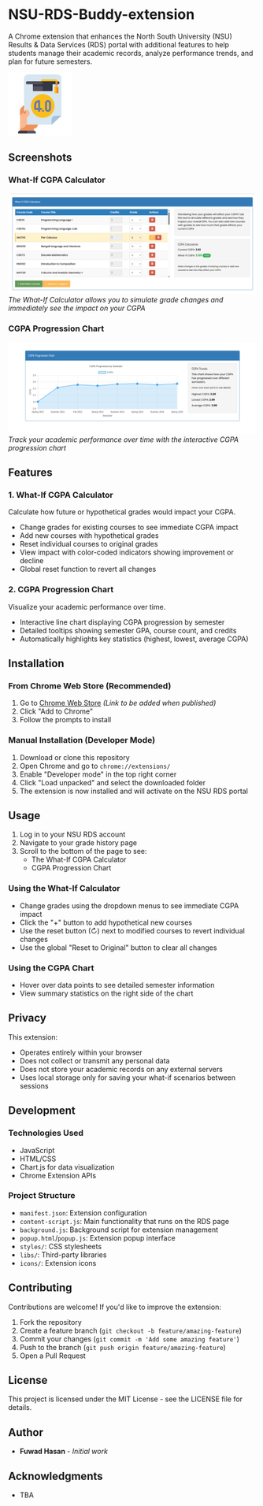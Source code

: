 # NSU-RDS-Buddy-extension

A Chrome extension that enhances the North South University (NSU) Results & Data Services (RDS) portal with additional features to help students manage their academic records, analyze performance trends, and plan for future semesters.

![NSU RDS Buddy Extension](icons/gpa128.png)

## Screenshots

### What-If CGPA Calculator

![What-If CGPA Calculator](images/what-if-calculator.png)
_The What-If Calculator allows you to simulate grade changes and immediately see the impact on your CGPA_

### CGPA Progression Chart

![CGPA Progression Chart](images/cgpa-chart.png)
_Track your academic performance over time with the interactive CGPA progression chart_

## Features

### 1. What-If CGPA Calculator

Calculate how future or hypothetical grades would impact your CGPA.

- Change grades for existing courses to see immediate CGPA impact
- Add new courses with hypothetical grades
- Reset individual courses to original grades
- View impact with color-coded indicators showing improvement or decline
- Global reset function to revert all changes

### 2. CGPA Progression Chart

Visualize your academic performance over time.

- Interactive line chart displaying CGPA progression by semester
- Detailed tooltips showing semester GPA, course count, and credits
- Automatically highlights key statistics (highest, lowest, average CGPA)

## Installation

### From Chrome Web Store (Recommended)

1. Go to [Chrome Web Store](#) _(Link to be added when published)_
2. Click "Add to Chrome"
3. Follow the prompts to install

### Manual Installation (Developer Mode)

1. Download or clone this repository
2. Open Chrome and go to `chrome://extensions/`
3. Enable "Developer mode" in the top right corner
4. Click "Load unpacked" and select the downloaded folder
5. The extension is now installed and will activate on the NSU RDS portal

## Usage

1. Log in to your NSU RDS account
2. Navigate to your grade history page
3. Scroll to the bottom of the page to see:
   - The What-If CGPA Calculator
   - CGPA Progression Chart

### Using the What-If Calculator

- Change grades using the dropdown menus to see immediate CGPA impact
- Click the "+" button to add hypothetical new courses
- Use the reset button (↻) next to modified courses to revert individual changes
- Use the global "Reset to Original" button to clear all changes

### Using the CGPA Chart

- Hover over data points to see detailed semester information
- View summary statistics on the right side of the chart

## Privacy

This extension:

- Operates entirely within your browser
- Does not collect or transmit any personal data
- Does not store your academic records on any external servers
- Uses local storage only for saving your what-if scenarios between sessions

## Development

### Technologies Used

- JavaScript
- HTML/CSS
- Chart.js for data visualization
- Chrome Extension APIs

### Project Structure

- `manifest.json`: Extension configuration
- `content-script.js`: Main functionality that runs on the RDS page
- `background.js`: Background script for extension management
- `popup.html`/`popup.js`: Extension popup interface
- `styles/`: CSS stylesheets
- `libs/`: Third-party libraries
- `icons/`: Extension icons

## Contributing

Contributions are welcome! If you'd like to improve the extension:

1. Fork the repository
2. Create a feature branch (`git checkout -b feature/amazing-feature`)
3. Commit your changes (`git commit -m 'Add some amazing feature'`)
4. Push to the branch (`git push origin feature/amazing-feature`)
5. Open a Pull Request

## License

This project is licensed under the MIT License - see the LICENSE file for details.

## Author

- **Fuwad Hasan** - _Initial work_

## Acknowledgments

- TBA
